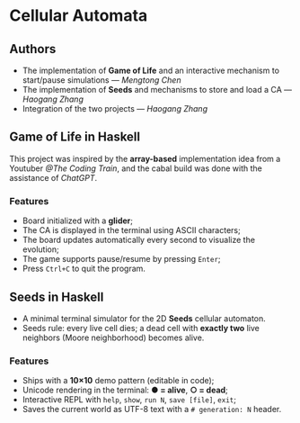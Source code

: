 # Cellular Automata
## Authors
- The implementation of **Game of Life** and an interactive mechanism to start/pause simulations — *Mengtong Chen*
- The implementation of **Seeds** and mechanisms to store and load a CA — *Haogang Zhang*
- Integration of the two projects — *Haogang Zhang*

## Game of Life in Haskell
This project was inspired by the **array-based** implementation idea from a Youtuber *@The Coding Train*, and the cabal build was done with the assistance of *ChatGPT*.
### Features
- Board initialized with a **glider**;
- The CA is displayed in the terminal using ASCII characters;
- The board updates automatically every second to visualize the evolution;
- The game supports pause/resume by pressing `Enter`;
- Press `Ctrl+C` to quit the program.

## Seeds in Haskell

- A minimal terminal simulator for the 2D **Seeds** cellular automaton.
- Seeds rule: every live cell dies; a dead cell with **exactly two** live neighbors (Moore neighborhood) becomes alive.

### Features
- Ships with a **10×10** demo pattern (editable in code);
- Unicode rendering in the terminal: **● = alive**, **○ = dead**;
- Interactive REPL with `help`, `show`, `run N`, `save [file]`, `exit`;
- Saves the current world as UTF-8 text with a `# generation: N` header.